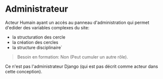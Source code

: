  
# Administrateur  


Acteur Humain ayant un accès au panneau d'administration qui permet d'edider des variables complexes du site:
- la structuration des cercle
- la création des cercles
- la structure disciplinaire`

> Besoin en formation: Non (Peut cumuler un autre rôle).

Ce n'est pas l'administrateur Django (qui est pas décrit comme acteur dans cette conception).

